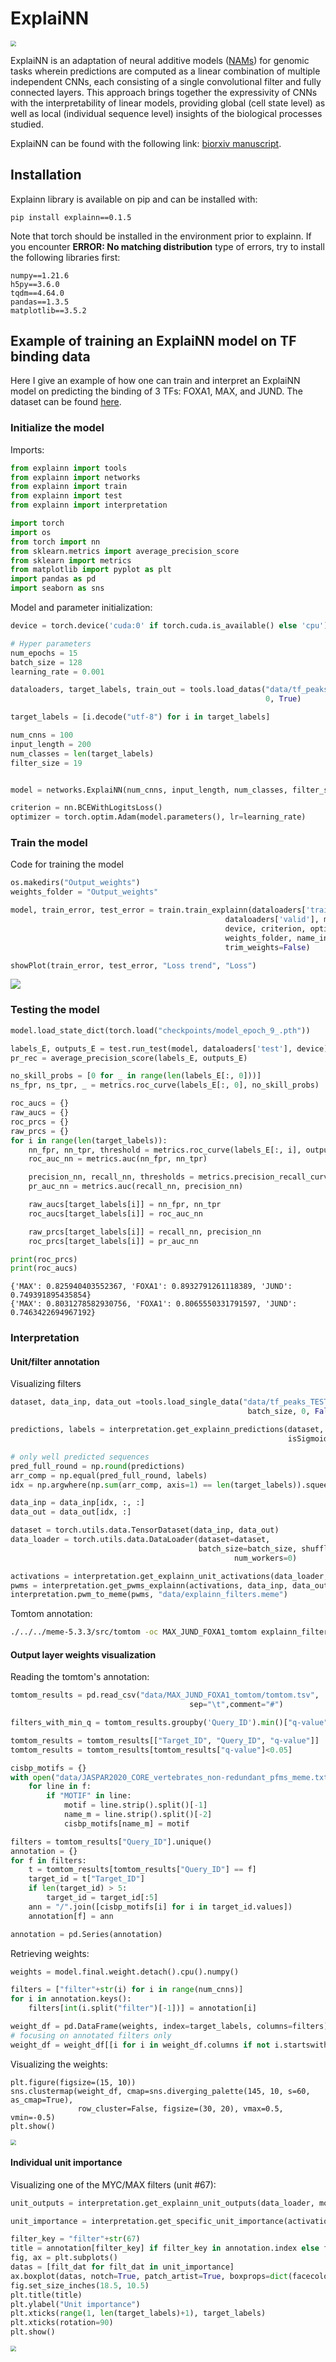 # ExplaiNN

<img src="Figures\ExplaiNN.png" style="zoom:55%;" />

ExplaiNN is an adaptation of neural additive models ([NAMs](https://arxiv.org/abs/2004.13912)) for genomic tasks wherein predictions are computed as a linear combination of multiple independent CNNs, each consisting of a single convolutional filter and fully connected layers. This approach brings together the expressivity of CNNs with the interpretability of linear models, providing global (cell state level) as well as local (individual sequence level) insights of the biological processes studied.

ExplaiNN can be found with the following link: [biorxiv manuscript](https://www.biorxiv.org/content/10.1101/2022.05.20.492818v1).

## Installation

Explainn library is available on pip and can be installed with:

```
pip install explainn==0.1.5
```

Note that torch should be installed in the environment prior to explainn. If you encounter **ERROR: No matching distribution** type of errors, try to install the following libraries first:

```
numpy==1.21.6
h5py==3.6.0
tqdm==4.64.0
pandas==1.3.5
matplotlib==3.5.2
```

## Example of training an ExplaiNN model on TF binding data

Here I give an example of how one can train and interpret an ExplaiNN model on predicting the binding of 3 TFs: FOXA1, MAX, and JUND. The dataset can be found [here](https://drive.google.com/drive/folders/1tFWWTCUoE2Jg0zrMvKKtTqEBuwkkJ1bl). 

### Initialize the model

Imports:

```python
from explainn import tools
from explainn import networks
from explainn import train
from explainn import test
from explainn import interpretation

import torch
import os
from torch import nn
from sklearn.metrics import average_precision_score
from sklearn import metrics
from matplotlib import pyplot as plt
import pandas as pd
import seaborn as sns
```

Model and parameter initialization:

```python
device = torch.device('cuda:0' if torch.cuda.is_available() else 'cpu')

# Hyper parameters
num_epochs = 15
batch_size = 128
learning_rate = 0.001

dataloaders, target_labels, train_out = tools.load_datas("data/tf_peaks_TEST_sparse_Remap.h5", batch_size,
                                                         0, True)

target_labels = [i.decode("utf-8") for i in target_labels]

num_cnns = 100
input_length = 200
num_classes = len(target_labels)
filter_size = 19


model = networks.ExplaiNN(num_cnns, input_length, num_classes, filter_size).to(device)

criterion = nn.BCEWithLogitsLoss()
optimizer = torch.optim.Adam(model.parameters(), lr=learning_rate)
```

### Train the model

Code for training the model

```python
os.makedirs("Output_weights")
weights_folder = "Output_weights"

model, train_error, test_error = train.train_explainn(dataloaders['train'],
                                                dataloaders['valid'], model,
                                                device, criterion, optimizer, num_epochs,
                                                weights_folder, name_ind, verbose=True,
                                                trim_weights=False) 

showPlot(train_error, test_error, "Loss trend", "Loss")
```

<img src="Figures\example_train.png" style="zoom:100%;" />

### Testing the model

```python
model.load_state_dict(torch.load("checkpoints/model_epoch_9_.pth"))

labels_E, outputs_E = test.run_test(model, dataloaders['test'], device)
pr_rec = average_precision_score(labels_E, outputs_E)

no_skill_probs = [0 for _ in range(len(labels_E[:, 0]))]
ns_fpr, ns_tpr, _ = metrics.roc_curve(labels_E[:, 0], no_skill_probs)

roc_aucs = {}
raw_aucs = {}
roc_prcs = {}
raw_prcs = {}
for i in range(len(target_labels)):
    nn_fpr, nn_tpr, threshold = metrics.roc_curve(labels_E[:, i], outputs_E[:, i])
    roc_auc_nn = metrics.auc(nn_fpr, nn_tpr)

    precision_nn, recall_nn, thresholds = metrics.precision_recall_curve(labels_E[:, i], outputs_E[:, i])
    pr_auc_nn = metrics.auc(recall_nn, precision_nn)

    raw_aucs[target_labels[i]] = nn_fpr, nn_tpr
    roc_aucs[target_labels[i]] = roc_auc_nn

    raw_prcs[target_labels[i]] = recall_nn, precision_nn
    roc_prcs[target_labels[i]] = pr_auc_nn

print(roc_prcs)
print(roc_aucs)
```

```
{'MAX': 0.825940403552367, 'FOXA1': 0.8932791261118389, 'JUND': 0.749391895435854}
{'MAX': 0.8031278582930756, 'FOXA1': 0.8065550331791597, 'JUND': 0.7463422694967192}
```

### Interpretation

#### Unit/filter annotation

Visualizing filters

```python
dataset, data_inp, data_out =tools.load_single_data("data/tf_peaks_TEST_sparse_Remap.h5", 
                                                     batch_size, 0, False)

predictions, labels = interpretation.get_explainn_predictions(dataset, model, device,
                                                              isSigmoid=True)

# only well predicted sequences
pred_full_round = np.round(predictions)
arr_comp = np.equal(pred_full_round, labels)
idx = np.argwhere(np.sum(arr_comp, axis=1) == len(target_labels)).squeeze()

data_inp = data_inp[idx, :, :]
data_out = data_out[idx, :]

dataset = torch.utils.data.TensorDataset(data_inp, data_out)
data_loader = torch.utils.data.DataLoader(dataset=dataset,
                                          batch_size=batch_size, shuffle=False,
                                                  num_workers=0)

activations = interpretation.get_explainn_unit_activations(data_loader, model, device)
pwms = interpretation.get_pwms_explainn(activations, data_inp, data_out, filter_size)
interpretation.pwm_to_meme(pwms, "data/explainn_filters.meme")
```

Tomtom annotation:

```bash
./../../meme-5.3.3/src/tomtom -oc MAX_JUND_FOXA1_tomtom explainn_filters.meme ../../tomtom_results/JASPAR2020_CORE_vertebrates_non-redundant_pfms_meme.txt
```

#### Output layer weights visualization

Reading the tomtom's annotation:

```python
tomtom_results = pd.read_csv("data/MAX_JUND_FOXA1_tomtom/tomtom.tsv",
                                        sep="\t",comment="#")

filters_with_min_q = tomtom_results.groupby('Query_ID').min()["q-value"]

tomtom_results = tomtom_results[["Target_ID", "Query_ID", "q-value"]]
tomtom_results = tomtom_results[tomtom_results["q-value"]<0.05]

cisbp_motifs = {}
with open("data/JASPAR2020_CORE_vertebrates_non-redundant_pfms_meme.txt") as f:
    for line in f:
        if "MOTIF" in line:
            motif = line.strip().split()[-1]
            name_m = line.strip().split()[-2]
            cisbp_motifs[name_m] = motif

filters = tomtom_results["Query_ID"].unique()
annotation = {}
for f in filters:
    t = tomtom_results[tomtom_results["Query_ID"] == f]
    target_id = t["Target_ID"]
    if len(target_id) > 5:
        target_id = target_id[:5]
    ann = "/".join([cisbp_motifs[i] for i in target_id.values])
    annotation[f] = ann

annotation = pd.Series(annotation)
```

Retrieving weights:

```python
weights = model.final.weight.detach().cpu().numpy()

filters = ["filter"+str(i) for i in range(num_cnns)]
for i in annotation.keys():
    filters[int(i.split("filter")[-1])] = annotation[i]

weight_df = pd.DataFrame(weights, index=target_labels, columns=filters)
# focusing on annotated filters only
weight_df = weight_df[[i for i in weight_df.columns if not i.startswith("filter")]]
```

Visualizing the weights:

```
plt.figure(figsize=(15, 10))
sns.clustermap(weight_df, cmap=sns.diverging_palette(145, 10, s=60, as_cmap=True),
               row_cluster=False, figsize=(30, 20), vmax=0.5, vmin=-0.5)
plt.show()
```

<img src="Figures\weights_TF.png" style="zoom:55%;" />

#### Individual unit importance

Visualizing one of the MYC/MAX filters (unit #67):

```python
unit_outputs = interpretation.get_explainn_unit_outputs(data_loader, model, device)

unit_importance = interpretation.get_specific_unit_importance(activations, model, unit_outputs, 67, target_labels)

filter_key = "filter"+str(67)
title = annotation[filter_key] if filter_key in annotation.index else filter_key
fig, ax = plt.subplots()
datas = [filt_dat for filt_dat in unit_importance]
ax.boxplot(datas, notch=True, patch_artist=True, boxprops=dict(facecolor="#228833", color="#228833"))
fig.set_size_inches(18.5, 10.5)
plt.title(title)
plt.ylabel("Unit importance")
plt.xticks(range(1, len(target_labels)+1), target_labels)
plt.xticks(rotation=90)
plt.show()
```

<img src="Figures\importance_TF.png" style="zoom:55%;" />